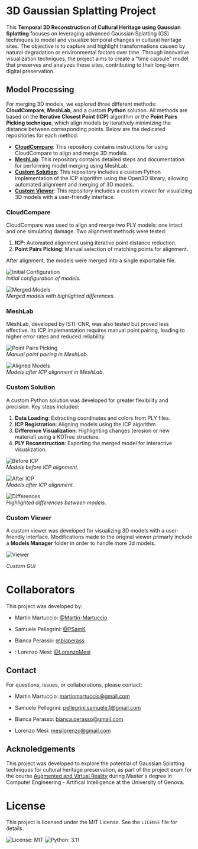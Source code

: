 # 3D Gaussian Splatting Project
This **Temporal 3D Reconstruction of Cultural Heritage using Gaussian Splatting** focuses on leveraging advanced Gaussian Splatting (GS) techniques to model and visualize temporal changes in cultural heritage sites. The objective is to capture and highlight transformations caused by natural degradation or environmental factors over time. Through innovative visualization techniques, the project aims to create a "time capsule" model that preserves and analyzes these sites, contributing to their long-term digital preservation.

## Model Processing

For merging 3D models, we explored three different methods: **CloudCompare**, **MeshLab**, and a custom **Python** solution. All methods are based on the **Iterative Closest Point (ICP)** algorithm or the **Point Pairs Picking technique**, which align models by iteratively minimizing the distance between corresponding points. Below are the dedicated repositories for each method:
- [**CloudCompare**](https://github.com/LorenzoMesi/AVR-CloudCompare): This repository contains instructions for using CloudCompare to align and merge 3D models.
- [**MeshLab**](https://github.com/biaperass/ICP_Merging_Meshlab): This repository contains detailed steps and documentation for performing model merging using MeshLab.
- [**Custom Solution**](https://github.com/Martin-Martuccio/ICP-Merging): This repository includes a custom Python implementation of the ICP algorithm using the Open3D library, allowing automated alignment and merging of 3D models.
- [**Custom Viewer**](https://github.com/biaperass/Gaussian-Splatting-WebGL): This repository includes a custom viewer for visualizing 3D models with a user-friendly interface.

### CloudCompare
CloudCompare was used to align and merge two PLY models: one intact and one simulating damage. Two alignment methods were tested:
1. **ICP**: Automated alignment using iterative point distance reduction.
2. **Point Pairs Picking**: Manual selection of matching points for alignment.

After alignment, the models were merged into a single exportable file.

![Initial Configuration](docs/images/cloudcompare/statues_for_icp.jpg)  
*Initial configuration of models.*

![Merged Models](docs/images/cloudcompare/alignment_differences.jpg)  
*Merged models with highlighted differences.*

### MeshLab
MeshLab, developed by ISTI-CNR, was also tested but proved less effective. Its ICP implementation requires manual point pairing, leading to higher error rates and reduced reliability.

![Point Pairs Picking](docs/images/meshlab/satiroebaccante_icp_meshlab.png)  
*Manual point pairing in MeshLab.*

![Aligned Models](docs/images/meshlab/satiroebaccante_merging_meshalb.png)  
*Models after ICP alignment in MeshLab.*

### Custom Solution
A custom Python solution was developed for greater flexibility and precision. Key steps included:
1. **Data Loading**: Extracting coordinates and colors from PLY files.
2. **ICP Registration**: Aligning models using the ICP algorithm.
3. **Difference Visualization**: Highlighting changes (erosion or new material) using a KDTree structure.
4. **PLY Reconstruction**: Exporting the merged model for interactive visualization.

![Before ICP](docs/images/coding/Code_ICP_Before.png)  
*Models before ICP alignment.*

![After ICP](docs/images/coding/Code_ICP_After.png)  
*Models after ICP alignment.*

![Differences](docs/images/coding/Code_Broken3.png)  
*Highlighted differences between models.*

### Custom Viewer
A custom viewer was developed for visualizing 3D models with a user-friendly interface. 
Modifications made to the original viewer primarly include a **Models Manager** folder in order to handle more 3d models.

![Viewer](docs/images/viewer/gui.png)

*Custom GUI*

# Collaborators

This project was developed by:

- Martin Martuccio: [@Martin-Martuccio](https://github.com/Martin-Martuccio) 
  
- Samuele Pellegrini: [@PSamK](https://github.com/PSamK)
  
- Bianca Perasso: [@biaperass](https://github.com/biaperass)
  
- : Lorenzo Mesi: [@LorenzoMesi](https://github.com/LorenzoMesi) 
  
## Contact

For questions, issues, or collaborations, please contact:

- Martin Martuccio: martinmartuccio@gmail.com

- Samuele Pellegrini: pellegrini.samuele.1@gmail.com

- Bianca Perasso: bianca.perasso@gmail.com

- Lorenzo Mesi: mesilorenzo@gmail.com

## Acknoledgements

This project was developed to explore the potential of Gaussian Splatting techniques for cultural heritage preservation, as part of the project exam for the course [Augmented and Virtual Reality](https://corsi.unige.it/off.f/2023/ins/66562) during Master's degree in Computer Engineering - Artifical Intelligence at the University of Genova.

# License

This project is licensed under the MIT License. See the `LICENSE` file for details.

![License: MIT](https://img.shields.io/badge/License-MIT-yellow.svg)
![Python: 3.11](https://img.shields.io/badge/Python-3.11-blue.svg)

